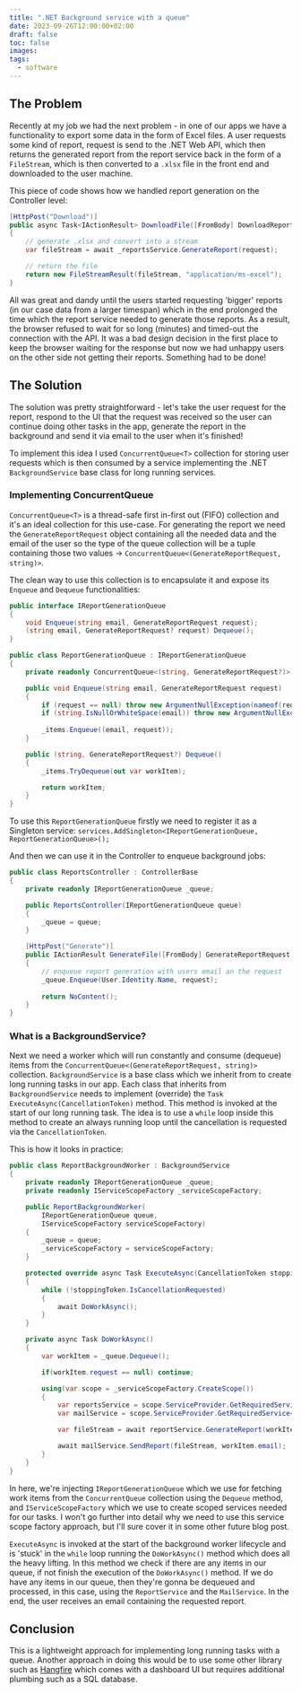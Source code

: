 ```yaml
---
title: ".NET Background service with a queue"
date: 2023-09-26T12:00:00+02:00
draft: false
toc: false
images:
tags:
  - software
---
```

## The Problem
Recently at my job we had the next problem - in one of our apps we have a functionality to export some data in the form of Excel files. A user requests some kind of report, request is send to the .NET Web API, which then returns the generated report from the report service back in the form of a `FileStream`, which is then converted to a `.xlsx` file in the front end and downloaded to the user machine.

This piece of code shows how we handled report generation on the Controller level:
```C#
[HttpPost("Download")]
public async Task<IActionResult> DownloadFile([FromBody] DownloadReportRequest request)
{
    // generate .xlsx and convert into a stream
    var fileStream = await _reportsService.GenerateReport(request);

    // return the file
    return new FileStreamResult(fileStream, "application/ms-excel");
}
```

All was great and dandy until the users started requesting 'bigger' reports (in our case data from a larger timespan) which in the end prolonged the time which the report service needed to generate those reports. As a result, the browser refused to wait for so long (minutes) and timed-out the connection with the API. It was a bad design decision in the first place to keep the browser waiting for the response but now we had unhappy users on the other side not getting their reports. Something had to be done!

## The Solution
The solution was pretty straightforward - let's take the user request for the report, respond to the UI that the request was received so the user can continue doing other tasks in the app, generate the report in the background and send it via email to the user when it's finished!

To implement this idea I used `ConcurrentQueue<T>` collection for storing user requests which is then consumed by a service implementing the .NET `BackgroundService` base class for long running services.


### Implementing ConcurrentQueue
`ConcurrentQueue<T>` is a thread-safe first in-first out (FIFO) collection and it's an ideal collection for this use-case. For generating the report we need the `GenerateReportRequest` object containing all the needed data and the email of the user so the type of the queue collection will be a tuple containing those two values -> `ConcurrentQueue<(GenerateReportRequest, string)>`.

The clean way to use this collection is to encapsulate it and expose its `Enqueue` and `Dequeue` functionalities:
```C#
public interface IReportGenerationQueue
{
    void Enqueue(string email, GenerateReportRequest request);
    (string email, GenerateReportRequest? request) Dequeue();
}
```

```C#
public class ReportGenerationQueue : IReportGenerationQueue
{
    private readonly ConcurrentQueue<(string, GenerateReportRequest?)> _items = new();

    public void Enqueue(string email, GenerateReportRequest request)
    {
        if (request == null) throw new ArgumentNullException(nameof(request)); 
        if (string.IsNullOrWhiteSpace(email)) throw new ArgumentNullException("Report generation email");
        
        _items.Enqueue((email, request));
    }

    public (string, GenerateReportRequest?) Dequeue()
    {
        _items.TryDequeue(out var workItem);

        return workItem;
    }
}
```

To use this `ReportGenerationQueue` firstly we need to register it as a Singleton service:
`services.AddSingleton<IReportGenerationQueue, ReportGenerationQueue>();`

And then we can use it in the Controller to enqueue background jobs:
```C#
public class ReportsController : ControllerBase
{
    private readonly IReportGenerationQueue _queue;

    public ReportsController(IReportGenerationQueue queue)
    {
        _queue = queue;
    }

    [HttpPost("Generate")]
    public IActionResult GenerateFile([FromBody] GenerateReportRequest request)
    {
        // enqueue report generation with users email an the request
        _queue.Enqueue(User.Identity.Name, request);
        
        return NoContent();
    }
}
```

### What is a BackgroundService?
Next we need a worker which will run constantly and consume (dequeue) items from the `ConcurrentQueue<(GenerateReportRequest, string)>` collection.
`BackgroundService` is a base class which we inherit from to create long running tasks in our app. Each class that inherits from `BackgroundService` needs to implement (override) the `Task ExecuteAsync(CancellationToken)` method. This method is invoked at the start of our long running task. The idea is to use a `while` loop inside this method to create an always running loop until the cancellation is requested via the `CancellationToken`.

This is how it looks in practice:

```C#
public class ReportBackgroundWorker : BackgroundService
{
    private readonly IReportGenerationQueue _queue;
    private readonly IServiceScopeFactory _serviceScopeFactory;

    public ReportBackgroundWorker(
        IReportGenerationQueue queue,
        IServiceScopeFactory serviceScopeFactory)
    {
        _queue = queue;
        _serviceScopeFactory = serviceScopeFactory;
    }

    protected override async Task ExecuteAsync(CancellationToken stoppingToken)
    {
        while (!stoppingToken.IsCancellationRequested)
        {
			await DoWorkAsync();
        }
    }

    private async Task DoWorkAsync()
    {
        var workItem = _queue.Dequeue();

        if(workItem.request == null) continue;

        using(var scope = _serviceScopeFactory.CreateScope())
        {
            var reportsService = scope.ServiceProvider.GetRequiredService<IReportService>();
            var mailService = scope.ServiceProvider.GetRequiredService<IMailService>();

            var fileStream = await reportService.GenerateReport(workItem.request);

            await mailService.SendReport(fileStream, workItem.email);
        }
    }
}
```

In here, we're injecting `IReportGenerationQueue` which we use for fetching work items from the `ConcurrentQueue` collection using the `Dequeue` method, and `IServiceScopeFactory` which we use to create scoped services needed for our tasks. I won't go further into detail why we need to use this service scope factory approach, but I'll sure cover it in some other future blog post.

`ExecuteAsync` is invoked at the start of the background worker lifecycle and is 'stuck' in the `while` loop running the `DoWorkAsync()` method which does all the heavy lifting. In this method we check if there are any items in our queue, if not finish the execution of the `DoWorkAsync()` method. If we do have any items in our queue, then they're gonna be dequeued and processed, in this case, using the `ReportService` and the `MailService`. In the end, the user receives an email containing the requested report.

## Conclusion
This is a lightweight approach for implementing long running tasks with a queue. Another approach in doing this would be to use some other library such as [Hangfire](https://www.hangfire.io/) which comes with a dashboard UI but requires additional plumbing such as a SQL database.